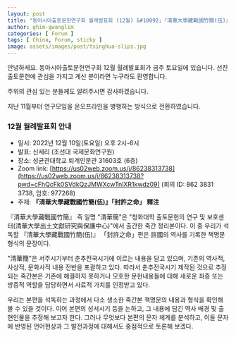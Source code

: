 ```yaml
---
layout: post
title: "동아시아출토문헌연구회 월례발표회 (12월) &#10092;『淸華大學藏戰國竹簡(伍)』「封許之命」 釋注&#10093;"
author: ghim-gwanglim
categories: [ Forum ]
tags: [ China, Forum, sticky ]
image: assets/images/post/tsinghua-slips.jpg
---
```


안녕하세요. 동아시아출토문헌연구회 12월 월례발표회가 금주 토요일에 있습니다. 
선진 출토문헌에 관심을 가지고 계신 분이라면 누구라도 환영합니다. 

주위의 관심 있는 분들께도 알려주시면 감사하겠습니다.

지난 11월부터 연구모임을 온오프라인을 병행하는 방식으로 전환하였습니다.
 
### 12월 월례발표회 안내
- 일시: 2022년 12월 10일(토요일) 오후 2시-6시 
- 발표: 신세리 (조선대 국제문화연구원)
- 장소: 성균관대학교 퇴계인문관 31603호 (6층)
- Zoom link: [https://us02web.zoom.us/j/86238313738](https://us02web.zoom.us/j/86238313738?pwd=cFhQcFk0SVdkQzJMWXcwTnlXR1kwdz09)
  (회의 ID: 862 3831 3738, 암호: 977268)
- 주제: __『淸華大學藏戰國竹簡(伍)』「封許之命」 釋注__ 

 『清華大學藏戰國竹簡』 즉 일명 "清華簡"은 "청화대학 출토문헌의 연구 및 보호센터(清華大學出土文獻研究與保護中心)"에서 출간한 죽간 정리본이다. 이 중 우리가 석독할 『清華大學藏戰國竹簡(伍)』 「封許之命」편은 許國의 역사를 기록한 책명문 형식의 문장이다. 
 
 "清華簡"은 서주시기부터 춘추전국시기에 이르는 내용을 담고 있으며, 기존의 역사적, 사상적, 문화사적 내용 전반을 포괄하고 있다. 따라서 춘추전국시기 제작된 것으로 추정되는 죽간본은 기존에 해결하지 못하거나 모호한 문헌내용들에 대해 새로운 좌증 또는 방증적 역할을 담당하면서 사료적 가치를 인정받고 있다.

 우리는 본편을 석독하는 과정에서 다소 생소한 죽간본 책명문의 내용과 형식을 확인해 볼 수 있을 것이다. 이어 본편의 성서시기 등을 논하고, 그 내용에 담긴 역사 배경 및 출현인물을 추정해 보고자 한다. 그러나 무엇보다 본편의 문자 체계를 분석하고, 이들 문자에 반영된 언어현상과 그 발전과정에 대해서도 중점적으로 토론해 보겠다. 
